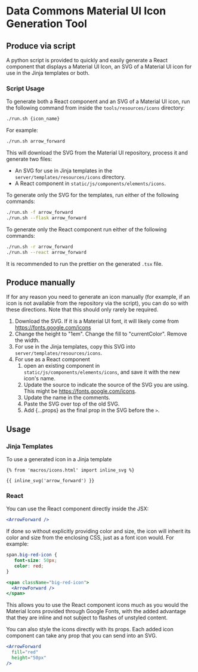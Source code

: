 # Data Commons Material UI Icon Generation Tool

## Produce via script

A python script is provided to quickly and easily generate a React component
that displays a Material UI Icon, an SVG of a Material UI icon for use in the 
Jinja templates or both.

### Script Usage

To generate both a React component and an SVG of a Material UI icon, run the
following command from inside the `tools/resources/icons` directory:

```bash
./run.sh {icon_name}
````

For example:

```bash
./run.sh arrow_forward
````

This will download the SVG from the Material UI repository, process it and 
generate two files:
- An SVG for use in Jinja templates in the `server/templates/resources/icons`
  directory. 
- A React component in `static/js/components/elements/icons`.

To generate only the SVG for the templates, run either of the following commands:

```bash
./run.sh -f arrow_forward
./run.sh --flask arrow_forward
```

To generate only the React component run either of the following commands:

```bash
./run.sh -r arrow_forward
./run.sh --react arrow_forward
```

It is recommended to run the prettier on the generated `.tsx` file.

## Produce manually

If for any reason you need to generate an icon manually (for example, if an icon
is not available from the repository via the script), you can do so with these
directions. Note that this should only rarely be required.
1. Download the SVG. If it is a Material UI font, it will likely come from
   https://fonts.google.com/icons
2. Change the height to "1em". Change the fill to "currentColor". Remove the width.
3. For use in the Jinja templates, copy this SVG into `server/templates/resources/icons`.
4. For use as a React component
   1. open an existing component in `static/js/components/elements/icons`, and save it
      with the new icon's name.
   2. Update the source to indicate the source of the SVG you are using. This might
      be https://fonts.google.com/icons.
   3. Update the name in the comments.
   4. Paste the SVG over top of the old SVG.
   5. Add {...props} as the final prop in the SVG before the `>`.

## Usage

### Jinja Templates

To use a generated icon in a Jinja template

```
{% from 'macros/icons.html' import inline_svg %}

{{ inline_svg('arrow_forward') }}
```

### React

You can use the React component directly inside the JSX:

```jsx
<ArrowForward />
```

If done so without explicitly providing color and size, the icon
will inherit its color and size from the enclosing CSS, just as a 
font icon would. For example:

```css
span.big-red-icon {
   font-size: 50px;
   color: red;
}
```
```jsx
<span className="big-red-icon">
  <ArrowForward />
</span>
```
This allows you to use the React component icons much as you would the Material
Icons provided through Google Fonts, with the added advantage that they are inline
and not subject to flashes of unstyled content.

You can also style the icons directly with its props. Each added icon 
component can take any prop that you can send into an SVG.

```jsx
<ArrowForward
  fill="red"
  height="50px"
/>
```